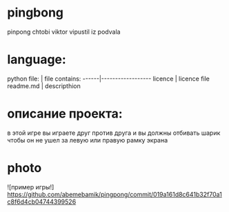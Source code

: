 # pingbong
pinpong chtobi viktor vipustil iz podvala
# language:
python
file: | file contains:
------|------------------
licence | licence file
readme.md | descripthion
# описание проекта:
в этой игре вы играете друг против друга и вы должны отбивать шарик чтобы он не ушел за левую или правую рамку экрана
# photo
![пример игры!] https://github.com/abemebamik/pingpong/commit/019a161d8c641b32f70a1c8f6d4cb04744399526
